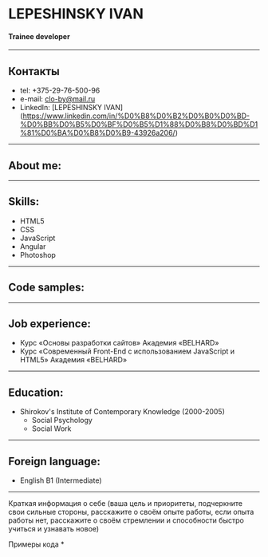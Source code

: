 # LEPESHINSKY IVAN

#### Trainee developer

---

## Контакты

- tel: +375-29-76-500-96
- e-mail: clo-by@mail.ru
- LinkedIn: [LEPESHINSKY IVAN] (https://www.linkedin.com/in/%D0%B8%D0%B2%D0%B0%D0%BD-%D0%BB%D0%B5%D0%BF%D0%B5%D1%88%D0%B8%D0%BD%D1%81%D0%BA%D0%B8%D0%B9-43926a206/)

---

## About me:

---

## Skills:

- HTML5
- CSS
- JavaScript
- Angular
- Photoshop

---

## Code samples:

---

## Job experience:

- Курс «Основы разработки сайтов» Академия «BELHARD»
- Курс «Современный Front-End c использованием JavaScript и HTML5» Академия «BELHARD»

---

## Education:

- Shirokov's Institute of Contemporary Knowledge (2000-2005)
  - Social Psychology
  - Social Work

---

## Foreign language:

- English B1 (Intermediate)

---

<!-- Имя и фамилия
Контакты для связи -->

Краткая информация о себе (ваша цель и приоритеты, подчеркните свои сильные стороны, расскажите о своём опыте работы, если опыта работы нет, расскажите о своём стремлении и способности быстро учиться и узнавать новое)

<!-- Навыки (языки программирования, фреймворки, методологии, системы контроля версий и инструменты разработки, которыми вы владеете) -->

Примеры кода \*

<!-- Опыт работы. Junior Dev может указать пройденные курсы и тренинги, перечислить учебные проекты, или проекты, выполненные на фрилансе с указанием использованных навыков и ссылками на исходный код.\*\* -->

<!-- Образование (включая курсы, семинары, лекции, онлайн-обучение) -->

<!-- Английский язык (уровень английского языка, если была языковая практика, расскажите о ней) -->
